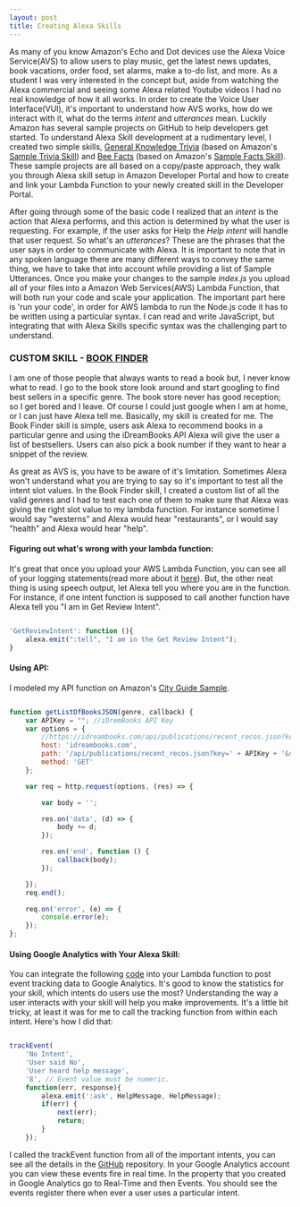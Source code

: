 ```yaml
---
layout: post
title: Creating Alexa Skills
---
```


As many of you know Amazon's Echo and Dot devices use the Alexa Voice Service(AVS) to allow users to play music, get the latest news updates, book vacations, order food, set alarms, make a to-do list, and more. As a student I was very interested in the concept but, aside from watching the Alexa commercial and seeing some Alexa related Youtube videos I had no real knowledge of how it all works. In order to create the Voice User Interface(VUI), it's important to understand how AVS works, how do we interact with it, what do the terms _intent_ and _utterances_ mean. Luckily Amazon has several sample projects on GitHub to help developers get started. To understand Alexa Skill development at a rudimentary level, I created two simple skills, [General Knowledge Trivia](https://github.com/architapatelis/alexa-trivia-skill-general-knowledge) (based on Amazon's [Sample Trivia Skill](https://github.com/alexa/skill-sample-nodejs-trivia)) and [Bee Facts](https://github.com/architapatelis/alexa-fact-skill) (based on Amazon's [Sample Facts Skill](https://github.com/alexa/skill-sample-nodejs-fact)). These sample projects are all based on a copy/paste approach, they walk you through Alexa skill setup in Amazon Developer Portal and how to create and link your Lambda Function to your newly created skill in the Developer Portal.

After going through some of the basic code I realized that an _intent_ is the action that Alexa performs, and this action is determined by what the user is requesting. For example, if the user asks for Help the _Help intent_ will handle that user request. So what's an _utterances_? These are the phrases that the user says in order to communicate with Alexa. It is important to note that in any spoken language there are many different ways to convey the same thing, we have to take that into account while providing a list of Sample Utterances. Once you make your changes to the sample _index.js_ you upload all of your files into a Amazon Web Services(AWS) Lambda Function, that will both run your code and scale your application. The important part here is 'run your code', in order for AWS lambda to run the Node.js code it has to be written using a particular syntax. I can read and write JavaScript, but integrating that with Alexa Skills specific syntax was the challenging part to understand.

### CUSTOM SKILL - [BOOK FINDER](https://github.com/architapatelis/alexa-skill-book-finder)

I am one of those people that always wants to read a book but, I never know what to read. I go to the book store look around and start googling to find best sellers in a specific genre. The book store never has good reception; so I get bored and I leave. Of course I could just google when I am at home, or I can just have Alexa tell me. Basically, my skill is created for me. The Book Finder skill is simple, users ask Alexa to recommend books in a particular genre and using the iDreamBooks API Alexa will give the user a list of bestsellers. Users can also pick a book number if they want to hear a snippet of the review.

As great as AVS is, you have to be aware of it's limitation. Sometimes Alexa won't understand what you are trying to say so it's important to test all the intent slot values. In the Book Finder skill, I created a custom list of all the valid genres and I had to test each one of them to make sure that Alexa was giving the right slot value to my lambda function. For instance sometime I would say "westerns" and Alexa would hear "restaurants", or I would say "health" and Alexa would hear "help".

#### Figuring out what's wrong with your lambda function:

It's great that once you upload your AWS Lambda Function, you can see all of your logging statements(read more about it [here](http://docs.aws.amazon.com/lambda/latest/dg/nodejs-prog-model-logging.html)). But, the other neat thing is using speech output, let Alexa tell you where you are in the function. For instance, if one intent function is supposed to call another function have Alexa tell you "I am in Get Review Intent".

```javascript

'GetReviewIntent': function (){
    alexa.emit(":tell", "I am in the Get Review Intent");
}

```

#### Using API:

I modeled my API function on Amazon's [City Guide Sample](https://github.com/alexa/skill-sample-nodejs-city-guide).

```javascript

function getListOfBooksJSON(genre, callback) {
    var APIKey = ""; //iDremBooks API Key
    var options = {
        //https://idreambooks.com/api/publications/recent_recos.json?key=APIKey&slug=fiction
        host: 'idreambooks.com',
        path: '/api/publications/recent_recos.json?key=' + APIKey + '&slug=' + genre,
        method: 'GET'
    };

    var req = http.request(options, (res) => {

        var body = '';

        res.on('data', (d) => {
            body += d;
        });

        res.on('end', function () {
            callback(body);
        });

    });
    req.end();

    req.on('error', (e) => {
        console.error(e);
    });
};

```

#### Using Google Analytics with Your Alexa Skill:

You can integrate the following [code](https://cloud.google.com/appengine/docs/flexible/nodejs/integrating-with-analytics) into your Lambda function to post event tracking data to Google Analytics. It's good to know the statistics for your skill, which intents do users use the most? Understanding the way a user interacts with your skill will help you make improvements. It's a little bit tricky, at least it was for me to call the tracking function from within each intent. Here's how I did that:

```javascript

trackEvent(
    'No Intent',
    'User said No',
    'User heard help message',
    '8', // Event value must be numeric.
    function(err, response){
        alexa.emit(':ask', HelpMessage, HelpMessage);
        if(err) {
            next(err);
            return;
        }
    });

```

I called the trackEvent function from all of the important intents, you can see all the details in the [GitHub](https://github.com/architapatelis/alexa-skill-book-finder) repository. In your Google Analytics account you can view these events fire in real time. In the property that you created in Google Analytics go to Real-Time and then Events. You should see the events register there when ever a user uses a particular intent.
